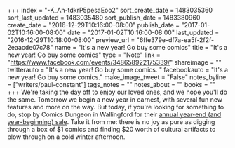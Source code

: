 +++
index = "-K_An-tdkrP5pesaEoo2"
sort_create_date = 1483035360
sort_last_updated = 1483035480
sort_publish_date = 1483380960
create_date = "2016-12-29T10:16:00-08:00"
publish_date = "2017-01-02T10:16:00-08:00"
date = "2017-01-02T10:16:00-08:00"
last_updated = "2016-12-29T10:18:00-08:00"
preview_url = "6ffe379e-df7a-ea5f-2f2f-2eaacde07c78"
name = "It's a new year! Go buy some comics"
title = "It's a new year! Go buy some comics"
type = "Note"
link = "https://www.facebook.com/events/348658922175339/"
shareimage = ""
twitterauto = "It's a new year! Go buy some comics. "
facebookauto = "It's a new year! Go buy some comics."
make_image_tweet = "False"
notes_byline = ["writers/paul-constant"]
tags_notes = ""
notes_about = ""
books = ""
+++
We're taking the day off to enjoy our loved ones, and we hope you'll do the same. Tomorrow we begin a new year in earnest, with several fun new features and more on the way. But today, if you're looking for something to do, stop by Comics Dungeon in Wallingford for their [annual year-end (and year-beginning) sale](https://www.facebook.com/events/348658922175339/). Take it from me: there is no joy as pure as digging through a box of $1 comics and finding $20 worth of cultural artifacts to plow through on a cold winter afternoon.